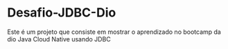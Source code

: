 # Desafio-JDBC-Dio

Este é um projeto que consiste em mostrar o aprendizado no bootcamp da dio Java Cloud Native usando JDBC
